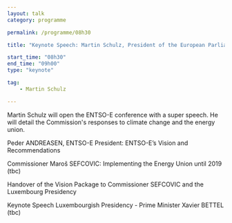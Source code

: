 ```yaml
---
layout: talk
category: programme

permalink: /programme/08h30

title: "Keynote Speech: Martin Schulz, President of the European Parliament: Europes New Deal!"

start_time: "08h30"
end_time: "09h00"
type: "keynote"

tag: 
    - Martin Schulz

---
```


Martin Schulz will open the ENTSO-E conference with a super speech. He will detail the Commission's responses to climate change and the energy union.
 
Peder ANDREASEN, ENTSO-E President: ENTSO-E’s Vision and Recommendations

Commissioner Maroš SEFCOVIC: Implementing the Energy Union until 2019 (tbc)
 
Handover of the Vision Package to Commissioner SEFCOVIC and the Luxembourg Presidency
 
 
Keynote Speech Luxembourgish Presidency - Prime Minister Xavier BETTEL (tbc)





